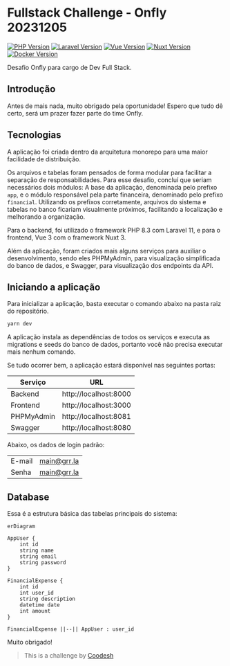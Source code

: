 # Fullstack Challenge - Onfly 20231205

[![PHP Version](https://img.shields.io/badge/PHP-8.3-red.svg?style=flat)](https://secure.php.net/manual/en/versioning.php)
[![Laravel Version](https://img.shields.io/badge/Laravel-11-orange.svg?style=flat)](https://laravel.com/)
[![Vue Version](https://img.shields.io/badge/Vue-3.x-green.svg?style=flat)](https://vuejs.org/)
[![Nuxt Version](https://img.shields.io/badge/Nuxt-3-blue.svg?style=flat)](https://nuxtjs.org/)
[![Docker Version](https://img.shields.io/badge/Docker-gray.svg?style=flat)](https://docs.docker.com/)

Desafio Onfly para cargo de Dev Full Stack.

## Introdução

Antes de mais nada, muito obrigado pela oportunidade! Espero que tudo dê certo, será um prazer fazer parte do time Onfly.

## Tecnologias

A aplicação foi criada dentro da arquitetura monorepo para uma maior facilidade de distribuição.

Os arquivos e tabelas foram pensados de forma modular para facilitar a separação de responsabilidades. Para esse desafio, concluí que seriam necessários dois módulos: A base da aplicação, denominada pelo prefixo `app`, e o módulo responsável pela parte financeira, denominado pelo prefixo `financial`. Utilizando os prefixos corretamente, arquivos do sistema e tabelas no banco ficariam visualmente próximos, facilitando a localização e melhorando a organização.

Para o backend, foi utilizado o framework PHP 8.3 com Laravel 11, e para o frontend, Vue 3 com o framework Nuxt 3.

Além da aplicação, foram criados mais alguns serviços para auxiliar o desenvolvimento, sendo eles PHPMyAdmin, para visualização simplificada do banco de dados, e Swagger, para visualização dos endpoints da API.

## Iniciando a aplicação

Para inicializar a aplicação, basta executar o comando abaixo na pasta raiz do repositório.

```bash
yarn dev
```

A aplicação instala as dependências de todos os serviços e executa as migrations e seeds do banco de dados, portanto você não precisa executar mais nenhum comando.

Se tudo ocorrer bem, a aplicação estará disponível nas seguintes portas:

| Serviço    | URL                   |
| ---------- | --------------------- |
| Backend    | http://localhost:8000 |
| Frontend   | http://localhost:3000 |
| PHPMyAdmin | http://localhost:8081 |
| Swagger    | http://localhost:8080 |

Abaixo, os dados de login padrão:

|        |             |
| ------ | ----------- |
| E-mail | main@grr.la |
| Senha  | main@grr.la |

## Database

Essa é a estrutura básica das tabelas principais do sistema:

```mermaid
erDiagram

AppUser {
    int id
    string name
    string email
    string password
}

FinancialExpense {
    int id
    int user_id
    string description
    datetime date
    int amount
}

FinancialExpense ||--|| AppUser : user_id
```

Muito obrigado!

> This is a challenge by [Coodesh](https://coodesh.com/)
